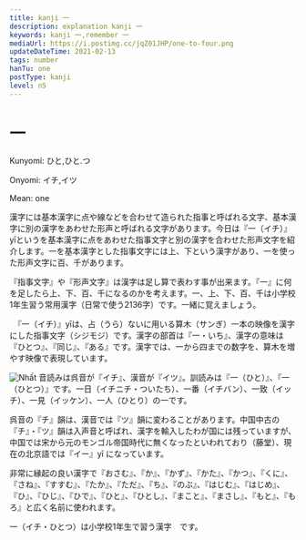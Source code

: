 ```yaml
---
title: kanji 一
description: explanation kanji 一
keywords: kanji 一,remember 一
mediaUrl: https://i.postimg.cc/jqZ01JHP/one-to-four.png
updateDateTime: 2021-02-13
tags: number
hanTu: one
postType: kanji
level: n5
---
```


# 一

Kunyomi: ひと,ひと.つ

Onyomi: イチ,イツ

Mean: one


漢字には基本漢字に点や線などを合わせて造られた指事と呼ばれる文字、基本漢字に別の漢字をあわせた形声と呼ばれる文字があります。今日は『一（イチ）』yīというを基本漢字に点をあわせた指事文字と別の漢字を合わせた形声文字を紹介します。一を基本漢字とした指事文字には上、下という漢字があり、一を使った形声文字に百、千があります。

『指事文字』や『形声文字』は漢字は足し算で表わす事が出来ます。『一』に何を足したら上、下、百、千になるのかを考えます。一、上、下、百、千は小学校1年生習う常用漢字（日常で使う2136字）です。一緒に覚えましょう。

　『一（イチ）』yīは、占（うら）ないに用いる算木（サンぎ）一本の映像を漢字にした指事文字（シジモジ）です。漢字の部首は『一・いち』、漢字の意味は『ひとつ』、『同じ』、『ある』です。漢字では、一から四までの数字を、算木を増やす映像で表現しています。

![Nhất](https://huusennarare.cocolog-nifty.com/blog/images/2016/08/11/photo_12.jpg "Một")
音読みは呉音が『イチ』、漢音が『イツ』。訓読みは『一（ひと）』、『一（ひとつ）』です。一日（イチニチ・ついたち）、一番（イチバン）、一致（イッチ）、一見（イッケン）、一人（ひとり）の一です。

呉音の『チ』韻は、漢音では『ツ』韻に変わることがあります。中国中古の『チ』・『ツ』韻は入声音と呼ばれ、漢字を輸入したわが国には残っていますが、中国では宋から元のモンゴル帝国時代に無くなったといわれており（藤堂）、現在の北京語では『イー』yī になっています。

非常に縁起の良い漢字で『おさむ』、『か』、『かず』、『かた』、『かつ』、『くに』、『さね』、『すすむ』、『たか』、『ただ』、『ち』、『のぶ』、『はじむ』、『はじめ』、『ひ』、『ひじ』、『ひで』、『ひと』、『ひとし』、『まこと』、『まさし』、『もと』、『もろ』と広く名前に使われます。

一（イチ・ひとつ）は小学校1年生で習う漢字　です。